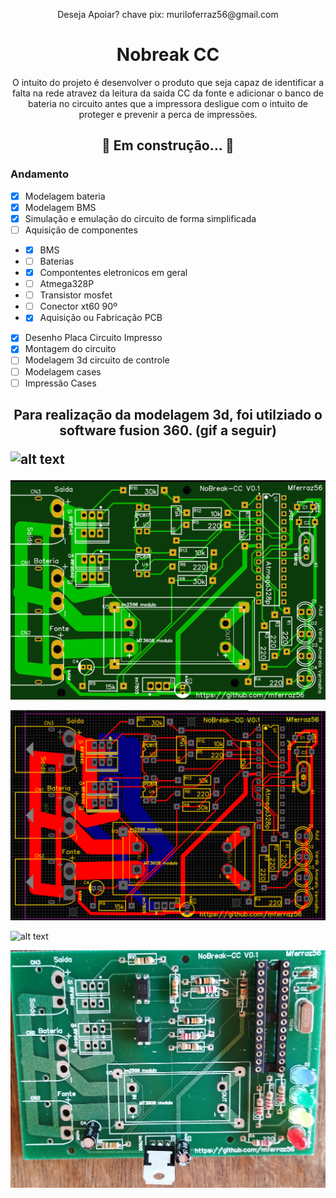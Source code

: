 <p align="center"> Deseja Apoiar? chave pix: muriloferraz56@gmail.com </p>

<h1 align="center"> Nobreak CC </h1>

<p align="center"> O intuito do projeto é desenvolver o produto que seja capaz de identificar a falta na rede atravez da leitura da saida CC da fonte e adicionar o banco de bateria no circuito antes que a impressora desligue com o intuito de proteger e prevenir a perca de impressões. </p>

<h2 align="center"> 
	🚧 Em construção...  🚧
</h2>

### Andamento
- [x] Modelagem bateria
- [x] Modelagem BMS
- [x] Simulação e emulação do circuito de forma simplificada
- [ ] Aquisição de componentes 
- - [x] BMS
- - [ ] Baterias
- - [x] Compontentes eletronicos em geral 
- - [ ] Atmega328P
- - [ ] Transistor mosfet
- - [ ] Conector xt60 90º
- - [x] Aquisição ou Fabricação PCB
- [x] Desenho Placa Circuito Impresso
- [x] Montagem do circuito 
- [ ] Modelagem 3d circuito de controle
- [ ] Modelagem cases
- [ ] Impressão Cases

<h2> 
<p align="center">
Para realização da modelagem 3d, foi utilziado o software fusion 360. (gif a seguir)
<p>

![alt text](https://github.com/mferraz56/Nobreak_CC_impressora_3D/blob/main/Modelagem/Imagens/vis%C3%A3o.gif)

</h2>




![alt text](https://github.com/mferraz56/Nobreak_CC_impressora_3D/blob/main/PCB/imagem.PNG)


![alt text](https://github.com/mferraz56/Nobreak_CC_impressora_3D/blob/main/PCB/layout.PNG)


![alt text](https://github.com/mferraz56/Nobreak_CC_impressora_3D/blob/main/PCB/PCB.png)

![alt text](https://github.com/mferraz56/Nobreak_CC_impressora_3D/blob/main/Montagem/1IMG_20220605_114738.jpg)
